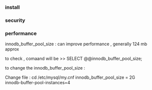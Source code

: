 ### install

### security


### performance
innodb_buffer_pool_size :  can improve performance , generally 124 mb approx

to check , comaand will be  >> SELECT @@innodb_buffer_pool_size;

to change the innodb_buffer_pool_size :

Change file : cd /etc/mysql/my.cnf
  innodb_buffer_pool_size = 2G   
  innodb-buffer-pool-instances=4 